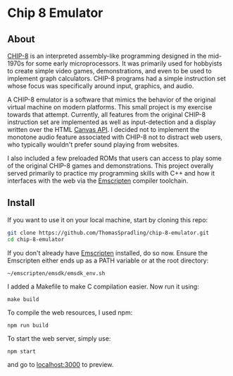 # Chip 8 Emulator

## About
[CHIP-8](https://en.wikipedia.org/wiki/CHIP-8) is an interpreted assembly-like programming designed in the mid-1970s for some early microprocessors. It was primarily used for hobbyists to create simple video games, demonstrations, and even to be used to implement graph calculators. CHIP-8 programs had a simple instruction set whose focus was specifically around input, graphics, and audio.

A CHIP-8 emulator is a software that mimics the behavior of the original virtual machine on modern platforms. This small project is my exercise towards that attempt. Currently, all features from the original CHIP-8 instruction set are implemented as well as input-detection and a display written over the HTML [Canvas API](https://developer.mozilla.org/en-US/docs/Web/API/Canvas_API). I decided not to implement the monotone audio feature associated with CHIP-8 not to distract web users, who typically wouldn't prefer sound playing from websites.

I also included a few preloaded ROMs that users can access to play some of the original CHIP-8 games and demonstrations. This project overally served primarily to practice my programming skills with C++ and how it interfaces with the web via the [Emscripten](https://emscripten.org/) compiler toolchain.

## Install
If you want to use it on your local machine, start by cloning this repo:
```bash
git clone https://github.com/ThomasSpradling/chip-8-emulator.git
cd chip-8-emulator
```
If you don't already have [Emscripten](https://emscripten.org/docs/getting_started/downloads.html) installed, do so now. Ensure the Emscripten either ends up as a PATH variable or at the root directory:
```
~/emscripten/emsdk/emsdk_env.sh
```

I added a Makefile to make C compilation easier. Now run it using:
```
make build
```

To compile the web resources, I used npm:
```
npm run build
```

To start the web server, simply use:
```
npm start
```
and go to [localhost:3000](http://localhost:3000/) to preview.

